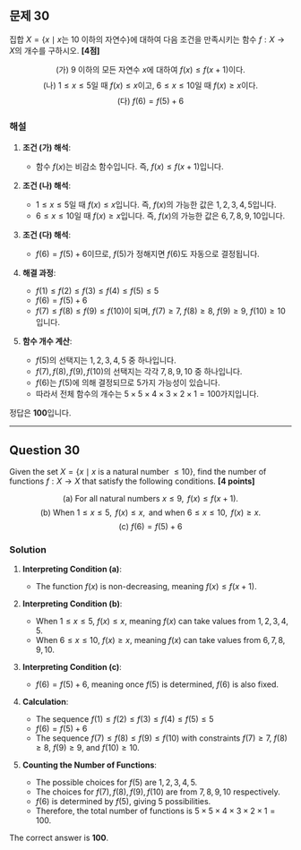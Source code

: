 

## 문제 30
집합 $X=\{x \mid x$는 $10$ 이하의 자연수$\}$에 대하여 다음 조건을 만족시키는 함수 $f: X \rightarrow X$의 개수를 구하시오. **[4점]**

$$
\text{(가) } 9 \text{ 이하의 모든 자연수 } x \text{에 대하여 } f(x) \leq f(x+1) \text{이다.}
$$
$$
\text{(나) } 1 \leq x \leq 5 \text{일 때 } f(x) \leq x \text{이고, } 6 \leq x \leq 10 \text{일 때 } f(x) \geq x \text{이다.}
$$
$$
\text{(다) } f(6) = f(5) + 6
$$

### 해설
1. **조건 (가) 해석**:
   - 함수 $f(x)$는 비감소 함수입니다. 즉, $f(x) \leq f(x+1)$입니다.
  
2. **조건 (나) 해석**:
   - $1 \leq x \leq 5$일 때 $f(x) \leq x$입니다. 즉, $f(x)$의 가능한 값은 $1, 2, 3, 4, 5$입니다.
   - $6 \leq x \leq 10$일 때 $f(x) \geq x$입니다. 즉, $f(x)$의 가능한 값은 $6, 7, 8, 9, 10$입니다.

3. **조건 (다) 해석**:
   - $f(6) = f(5) + 6$이므로, $f(5)$가 정해지면 $f(6)$도 자동으로 결정됩니다.

4. **해결 과정**:
   - $f(1) \leq f(2) \leq f(3) \leq f(4) \leq f(5) \leq 5$
   - $f(6) = f(5) + 6$
   - $f(7) \leq f(8) \leq f(9) \leq f(10)$이 되며, $f(7) \geq 7$, $f(8) \geq 8$, $f(9) \geq 9$, $f(10) \geq 10$입니다.

5. **함수 개수 계산**:
   - $f(5)$의 선택지는 $1, 2, 3, 4, 5$ 중 하나입니다.
   - $f(7), f(8), f(9), f(10)$의 선택지는 각각 $7, 8, 9, 10$ 중 하나입니다.
   - $f(6)$는 $f(5)$에 의해 결정되므로 $5$가지 가능성이 있습니다.
   - 따라서 전체 함수의 개수는 $5 \times 5 \times 4 \times 3 \times 2 \times 1 = 100$가지입니다.

정답은 **100**입니다.

---

## Question 30
Given the set $X=\{x \mid x$ is a natural number $\leq 10\}$, find the number of functions $f: X \rightarrow X$ that satisfy the following conditions. **[4 points]**

$$
\text{(a) For all natural numbers } x \leq 9, \text{ } f(x) \leq f(x+1).
$$
$$
\text{(b) When } 1 \leq x \leq 5, \text{ } f(x) \leq x, \text{ and when } 6 \leq x \leq 10, \text{ } f(x) \geq x.
$$
$$
\text{(c) } f(6) = f(5) + 6
$$

### Solution
1. **Interpreting Condition (a)**:
   - The function $f(x)$ is non-decreasing, meaning $f(x) \leq f(x+1)$.
  
2. **Interpreting Condition (b)**:
   - When $1 \leq x \leq 5$, $f(x) \leq x$, meaning $f(x)$ can take values from $1, 2, 3, 4, 5$.
   - When $6 \leq x \leq 10$, $f(x) \geq x$, meaning $f(x)$ can take values from $6, 7, 8, 9, 10$.

3. **Interpreting Condition (c)**:
   - $f(6) = f(5) + 6$, meaning once $f(5)$ is determined, $f(6)$ is also fixed.

4. **Calculation**:
   - The sequence $f(1) \leq f(2) \leq f(3) \leq f(4) \leq f(5) \leq 5$
   - $f(6) = f(5) + 6$
   - The sequence $f(7) \leq f(8) \leq f(9) \leq f(10)$ with constraints $f(7) \geq 7$, $f(8) \geq 8$, $f(9) \geq 9$, and $f(10) \geq 10$.

5. **Counting the Number of Functions**:
   - The possible choices for $f(5)$ are $1, 2, 3, 4, 5$.
   - The choices for $f(7), f(8), f(9), f(10)$ are from $7, 8, 9, 10$ respectively.
   - $f(6)$ is determined by $f(5)$, giving $5$ possibilities.
   - Therefore, the total number of functions is $5 \times 5 \times 4 \times 3 \times 2 \times 1 = 100$.

The correct answer is **100**.

